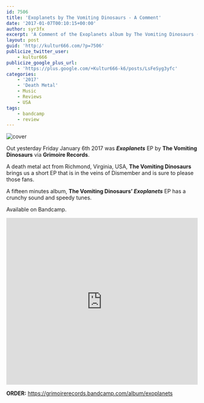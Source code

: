 ```yaml
---
id: 7506
title: 'Exoplanets by The Vomiting Dinosaurs - A Comment'
date: '2017-01-07T00:10:15+00:00'
author: syr3fx
excerpt: 'A Comment of the Exoplanets album by The Vomiting Dinosaurs (2017).'
layout: post
guid: 'http://kultur666.com/?p=7506'
publicize_twitter_user:
    - kultur666
publicize_google_plus_url:
    - 'https://plus.google.com/+Kultur666-k6/posts/LsFeSyg3yfc'
categories:
    - '2017'
    - 'Death Metal'
    - Music
    - Reviews
    - USA
tags:
    - bandcamp
    - review
---
```


![cover](http://localhost:8080/wp-content/uploads/2017/01/cover2.jpg?w=680)

Out yesterday Friday January 6th 2017 was ***Exoplanets*** EP by **The Vomiting Dinosaurs** via **Grimoire Records**.

A death metal act from Richmond, Virginia, USA, **The Vomiting Dinosaurs** brings us a short EP that is in the veins of Dismember and is sure to please those fans.

A fifteen minutes album, **The Vomiting Dinosaurs’ *Exoplanets*** EP has a crunchy sound and speedy tunes.

Available on Bandcamp.

<iframe style="border: 0; width: 100%; height: 439px;" src="https://bandcamp.com/EmbeddedPlayer/album=2958611529/size=large/bgcol=333333/linkcol=e99708/tracklist=false/transparent=true/" seamless></iframe>

**ORDER:** <https://grimoirerecords.bandcamp.com/album/exoplanets>